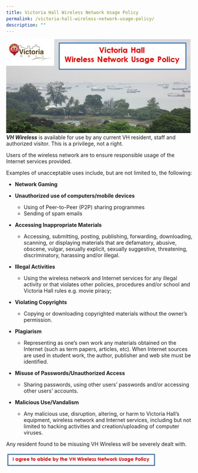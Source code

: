 ```yaml
---
title: Victoria Hall Wireless Network Usage Policy
permalink: /victoria-hall-wireless-network-usage-policy/
description: ""
---
```

![](/images/vhwirelessheader.jpg)
**_VH Wireless_**&nbsp;is available for use by any current VH resident, staff and authorized visitor. This is a privilege, not a right.

Users of the wireless network are to ensure responsible usage of the Internet services provided.

Examples of unacceptable&nbsp;uses include, but are not limited to, the following:

*   **Network Gaming**
*   **Unauthorized use of computers/mobile devices**
    *   Using of Peer-to-Peer (P2P) sharing programmes
    *   Sending of spam emails

*   **Accessing Inappropriate Materials**
    *   Accessing, submitting, posting, publishing, forwarding, downloading, scanning, or displaying materials that are defamatory, abusive, obscene, vulgar, sexually explicit, sexually suggestive, threatening, discriminatory, harassing and/or illegal.

*   **Illegal Activities**
    *   Using the wireless network and Internet services for any illegal activity or that violates other policies, procedures and/or school and Victoria Hall rules e.g. movie piracy;

*   **Violating Copyrights**
    *   Copying or downloading copyrighted materials without the owner’s permission.

*   **Plagiarism**
    *   Representing as one’s own work any materials obtained on the Internet (such as term papers, articles, etc). When Internet sources are used in student work, the author, publisher and web site must be identified.

*   **Misuse of Passwords/Unauthorized Access**
    *   Sharing passwords, using other users’ passwords and/or accessing other users’ accounts.

*   **Malicious Use/Vandalism**
    *   Any malicious use, disruption, altering, or harm to Victoria Hall’s equipment, wireless network and Internet services, including but not limited to hacking activities and creation/uploading of computer viruses.

Any resident found to be misusing VH Wireless will be severely dealt with.

<a href="/contact-us/victoria-hall/"><img height="40" width="406" alt="vhwirelessagreebutton" src="/images/vhwirelessagreebutton.jpg" class="aligncenter size-full wp-image-1329"></a>